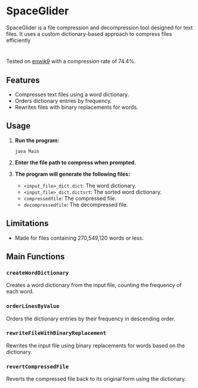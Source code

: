 # SpaceGlider

SpaceGlider is a file compression and decompression tool designed for text files. It uses a custom dictionary-based approach to compress files efficiently

#

Tested on [enwik9](http://mattmahoney.net/dc/enwik9.zip) with a compression rate of 74.4%.

## Features
- Compresses text files using a word dictionary.
- Orders dictionary entries by frequency.
- Rewrites files with binary replacements for words.

## Usage

1. **Run the program:**
   ```
   java Main
   ```

2. **Enter the file path to compress when prompted.**

3. **The program will generate the following files:**
   - `<input_file>_dict.dict`: The word dictionary.
   - `<input_file>_dict.dictsrt`: The sorted word dictionary.
   - `compressedfile`: The compressed file.
   - `decompressedfile`: The decompressed file.


## Limitations
- Made for files containing 270,549,120 words or less.

## Main Functions

### `createWordDictionary`
Creates a word dictionary from the input file, counting the frequency of each word.

### `orderLinesByValue`
Orders the dictionary entries by their frequency in descending order.

### `rewriteFileWithBinaryReplacement`
Rewrites the input file using binary replacements for words based on the dictionary.

### `revertCompressedFile`
Reverts the compressed file back to its original form using the dictionary.
